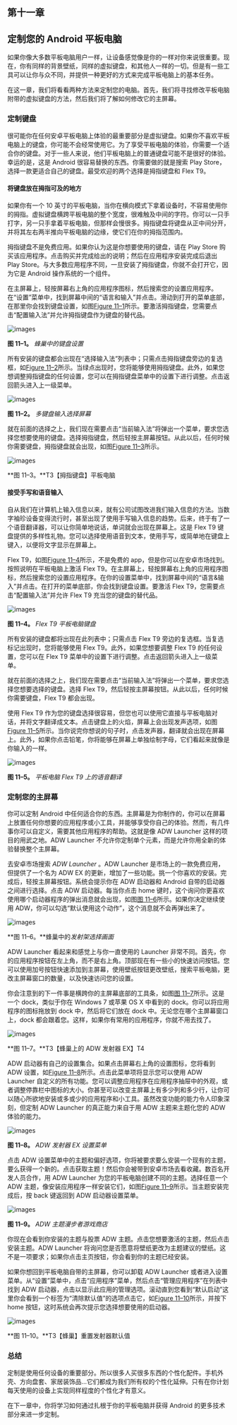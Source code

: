 ## 第十一章

## 定制您的 Android 平板电脑

如果你像大多数平板电脑用户一样，让设备感觉像是你的一样对你来说很重要。现在，你有同样的背景壁纸，同样的虚拟键盘，和其他人一样的一切。但是有一些工具可以让你与众不同，并提供一种更好的方式来完成平板电脑上的基本任务。

在这一章，我们将看看两种方法来定制您的电脑。首先，我们将寻找修改平板电脑附带的虚拟键盘的方法，然后我们将了解如何修改它的主屏幕。

### 定制键盘

很可能你在任何安卓平板电脑上体验的最重要部分是虚拟键盘。如果你不喜欢平板电脑上的键盘，你可能不会经常使用它。为了享受平板电脑的体验，你需要一个适合你的键盘。对于一些人来说，他们平板电脑上的普通键盘可能不是很好的体验。幸运的是，这是 Android 很容易替换的东西。你需要做的就是搜索 Play Store，选择一款更适合自己的键盘。最受欢迎的两个选择是拇指键盘和 Flex T9。

#### 将键盘放在拇指可及的地方

如果你有一个 10 英寸的平板电脑，当你在横向模式下拿着设备时，不容易使用你的拇指。虚拟键盘横跨平板电脑的整个宽度，很难触及中间的字符。你可以一只手打字，另一只手拿着平板电脑，但那样会慢很多。拇指键盘将键盘从正中间分开，并将其左右两半推向平板电脑的边缘，使它们在你的拇指范围内。

拇指键盘不是免费应用。如果你认为这是你想要使用的键盘，请在 Play Store 购买该应用程序。点击购买并完成给出的说明；然后在应用程序安装完成后退出 Play Store。与大多数应用程序不同，一旦安装了拇指键盘，你就不会打开它，因为它是 Android 操作系统的一个组件。

在主屏幕上，轻按屏幕右上角的应用程序图标，然后搜索您的设置应用程序。在“设置”菜单中，找到屏幕中间的“语言和输入”并点击。滑动到打开的菜单底部，在那里你会找到键盘设置，如图[Figure 11–1](#fig_11_1)所示。要激活拇指键盘，您需要点击“配置输入法”并允许拇指键盘作为键盘的替代品。

![images](images/9781430236894_Fig11-01.jpg)

**图 11–1。** *蜂巢中的键盘设置*

所有安装的键盘都会出现在“选择输入法”列表中；只需点击拇指键盘旁边的复选框，如[Figure 11–2](#fig_11_2)所示。当绿点出现时，您将能够使用拇指键盘。此外，如果您想调整拇指键盘的任何设置，您可以在拇指键盘菜单中的设置下进行调整。点击返回箭头进入上一级菜单。

![images](images/9781430236894_Fig11-02.jpg)

**图 11–2。** *多键盘输入选择屏幕*

就在前面的选择之上，我们现在需要点击“当前输入法”将弹出一个菜单，要求您选择您想要使用的键盘。选择拇指键盘，然后轻按主屏幕按钮。从此以后，任何时候你需要键盘，拇指键盘就会出现，如图[Figure 11–3](#fig_11_3)所示。

![images](images/9781430236894_Fig11-03.jpg)

**图 11–3。**T3【拇指键盘】平板电脑

#### 接受手写和语音输入

自从我们在计算机上输入信息以来，就有公司试图改进我们输入信息的方法。当数字袖珍设备变得流行时，甚至出现了使用手写输入信息的趋势。后来，终于有了一个语音翻译器，可以让你简单地说话，单词就会出现在屏幕上。这是 Flex T9 键盘提供的多样性礼物。您可以选择使用语音到文本，使用手写，或简单地在键盘上键入，以便将文字显示在屏幕上。

Flex T9，如图[Figure 11–4](#fig_11_4)所示，不是免费的 app，但是你可以在安卓市场找到。按照说明在平板电脑上激活 Flex T9。在主屏幕上，轻按屏幕右上角的应用程序图标，然后搜索您的设置应用程序。在你的设置菜单中，找到屏幕中间的“语言&输入”并点击。在打开的菜单底部，你会找到键盘设置。要激活 Flex T9，您需要点击“配置输入法”并允许 Flex T9 充当您的键盘的替代品。

![images](images/9781430236894_Fig11-04.jpg)

**图 11–4。** *Flex T9 平板电脑键盘*

所有安装的键盘都将出现在此列表中；只需点击 Flex T9 旁边的复选框。当复选标记出现时，您将能够使用 Flex T9。此外，如果您想要调整 Flex T9 的任何设置，您可以在 Flex T9 菜单中的设置下进行调整。点击返回箭头进入上一级菜单。

就在前面的选择之上，我们现在需要点击“当前输入法”将弹出一个菜单，要求您选择您想要选择的键盘。选择 Flex T9，然后轻按主屏幕按钮。从此以后，任何时候你需要键盘，Flex T9 都会出现。

使用 Flex T9 作为您的键盘选择很容易，但您也可以使用它直接与平板电脑对话，并将文字翻译成文本。点击键盘上的火焰，屏幕上会出现发声选项，如图[Figure 11–5](#fig_11_5)所示。当你说完你想说的句子时，点击发声器，翻译就会出现在屏幕上。此外，如果你点击铅笔，你将能够在屏幕上单独绘制字母，它们看起来就像是你输入的一样。

![images](images/9781430236894_Fig11-05.jpg)

**图 11–5。** *平板电脑 Flex T9 上的语音翻译*

### 定制您的主屏幕

你可以定制 Android 中任何适合你的东西。主屏幕是为你制作的，你可以在屏幕上放置任何你想要的应用程序或小工具，并能够享受你自己的体验。然而，有几件事你可以自定义，需要其他应用程序的帮助。这就是像 ADW Launcher 这样的项目的用武之地。ADW Launcher 不允许你定制单个元素，而是允许你用全新的体验替换整个主屏幕。

去安卓市场搜索 *ADW Launcher* 。ADW Launcher 是市场上的一款免费应用，但提供了一个名为 ADW EX 的更新，增加了一些功能。挑一个你喜欢的安装。完成后，轻按主屏幕按钮。系统会提示你在 ADW 启动器和 Android 自带的启动器之间进行选择。点击 ADW 启动器。每当你点击 home 键时，这个询问你更喜欢使用哪个启动器程序的弹出消息就会出现，如图[图 11–6](#fig_11_6)所示。如果你决定继续使用 ADW，你可以勾选“默认使用这个动作”，这个消息就不会再弹出来了。

![images](images/9781430236894_Fig11-06.jpg)

**图 11–6。**蜂巢中的*发射架选择画面*

ADW Launcher 看起来和感觉上与你一直使用的 Launcher 非常不同。首先，你的应用程序按钮在左上角，而不是右上角。顶部现在有一些小的快速访问按钮。您可以使用加号按钮快速添加到主屏幕，使用壁纸按钮更改壁纸，搜索平板电脑，更改主屏幕窗口的数量，以及快速访问您的设置。

你会注意到的下一件事是横跨你的主屏幕底部的工具条，如图[图 11–7](#fig_11_7)所示。这是一个 dock，类似于你在 Windows 7 或苹果 OS X 中看到的 dock。你可以将应用程序的图标拖放到 dock 中，然后将它们放在 dock 中。无论您在哪个主屏幕窗口上，dock 都会跟着您。这样，如果你有常用的应用程序，你就不用去找了。

![images](images/9781430236894_Fig11-07.jpg)

**图 11–7。**T3【蜂巢上的 ADW 发射器 EX】T4

ADW 启动器有自己的设置集合。如果点击屏幕右上角的设置图标，您将看到 ADW 设置，如[Figure 11–8](#fig_11_8)所示。点击此菜单项将显示您可以使用 ADW Launcher 自定义的所有功能。您可以调整应用程序在应用程序抽屉中的外观，或者调整停靠栏中图标的大小。你甚至可以改变主屏幕上有多少列和多少行，让你可以随心所欲地安装或多或少的应用程序和小工具。虽然改变功能的能力令人印象深刻，但定制 ADW Launcher 的真正能力来自于用 ADW 主题来主题化您的 ADW 体验的能力。

![images](images/9781430236894_Fig11-08.jpg)

**图 11–8。** *ADW 发射器 EX 设置菜单*

点击 ADW 设置菜单中的主题和偏好选项，你将被要求要么安装一个现有的主题，要么获得一个新的。点击获取主题！然后你会被带到安卓市场去看收藏。数百名开发人员合作，用 ADW Launcher 为您的平板电脑创建不同的主题。选择任意一个 ADW 主题，像安装应用程序一样安装它们，如图[Figure 11–9](#fig_11_9)所示。当主题安装完成后，按 back 键返回到 ADW 启动器设置菜单。

![images](images/9781430236894_Fig11-09.jpg)

**图 11–9。** *ADW 主题漫步者游戏商店*

你现在会看到你安装的主题与股票 ADW 主题。点击您想要激活的主题，然后点击安装主题。ADW Launcher 将询问您是否愿意将壁纸更改为主题建议的壁纸。这不是一项要求；如果你点击主页按钮，你会看到你的主题已经安装。

如果你想回到平板电脑自带的主屏幕，你可以卸载 ADW Launcher 或者进入设置菜单。从“设置”菜单中，点击“应用程序”菜单，然后点击“管理应用程序”在列表中找到 ADW 启动器，点击以显示此应用的管理选项。滚动直到您看到“默认启动”这里你会看到一个标签为“清除默认值”的选项点击它，如[Figure 11–10](#fig_11_10)所示，并按下 home 按钮，这时系统会再次提示您选择想要使用的启动器。

![images](images/9781430236894_Fig11-10.jpg)

**图 11–10。**T3【蜂巢】重置发射器默认值

### 总结

定制是使用任何设备的重要部分。所以很多人买很多东西的个性化配件。手机外壳、方向盘套、家居装饰品...它们都成为我们所有权的个性化延伸。只有在你计划每天使用的设备上实现同样程度的个性化才有意义。

在下一章中，你将学习如何通过扎根于你的平板电脑并获得 Android 的更多技术部分来进一步定制。